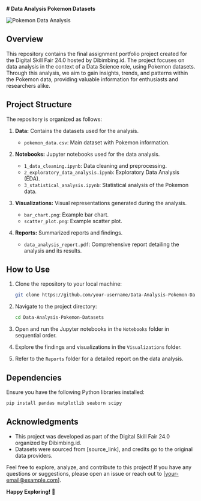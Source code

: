 **# Data Analysis Pokemon Datasets**

![Pokemon Data Analysis](link_to_image)

## Overview
This repository contains the final assignment portfolio project created for the Digital Skill Fair 24.0 hosted by Dibimbing.id. The project focuses on data analysis in the context of a Data Science role, using Pokemon datasets. Through this analysis, we aim to gain insights, trends, and patterns within the Pokemon data, providing valuable information for enthusiasts and researchers alike.

## Project Structure
The repository is organized as follows:

1. **Data:** Contains the datasets used for the analysis.
   - `pokemon_data.csv`: Main dataset with Pokemon information.

2. **Notebooks:** Jupyter notebooks used for the data analysis.
   - `1_data_cleaning.ipynb`: Data cleaning and preprocessing.
   - `2_exploratory_data_analysis.ipynb`: Exploratory Data Analysis (EDA).
   - `3_statistical_analysis.ipynb`: Statistical analysis of the Pokemon data.

3. **Visualizations:** Visual representations generated during the analysis.
   - `bar_chart.png`: Example bar chart.
   - `scatter_plot.png`: Example scatter plot.

4. **Reports:** Summarized reports and findings.
   - `data_analysis_report.pdf`: Comprehensive report detailing the analysis and its results.

## How to Use
1. Clone the repository to your local machine:

   ```bash
   git clone https://github.com/your-username/Data-Analysis-Pokemon-Datasets.git
   ```

2. Navigate to the project directory:

   ```bash
   cd Data-Analysis-Pokemon-Datasets
   ```

3. Open and run the Jupyter notebooks in the `Notebooks` folder in sequential order.

4. Explore the findings and visualizations in the `Visualizations` folder.

5. Refer to the `Reports` folder for a detailed report on the data analysis.

## Dependencies
Ensure you have the following Python libraries installed:

```bash
pip install pandas matplotlib seaborn scipy
```

## Acknowledgments
- This project was developed as part of the Digital Skill Fair 24.0 organized by Dibimbing.id.
- Datasets were sourced from [source_link], and credits go to the original data providers.

Feel free to explore, analyze, and contribute to this project! If you have any questions or suggestions, please open an issue or reach out to [your-email@example.com].

**Happy Exploring!** 🚀
